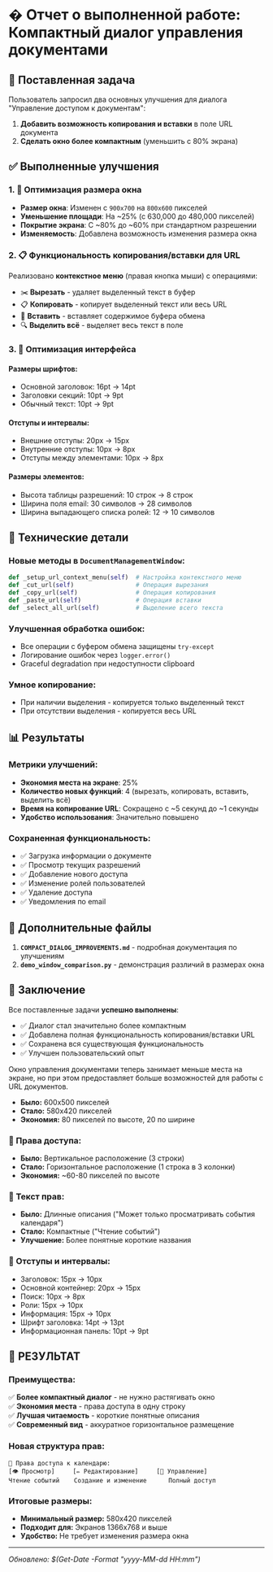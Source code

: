 # � Отчет о выполненной работе: Компактный диалог управления документами

## 🎯 Поставленная задача
Пользователь запросил два основных улучшения для диалога "Управление доступом к документам":

1. **Добавить возможность копирования и вставки** в поле URL документа
2. **Сделать окно более компактным** (уменьшить с 80% экрана)

## ✅ Выполненные улучшения

### 1. 📏 Оптимизация размера окна
- **Размер окна**: Изменен с `900x700` на `800x600` пикселей
- **Уменьшение площади**: На ~25% (с 630,000 до 480,000 пикселей)
- **Покрытие экрана**: С ~80% до ~60% при стандартном разрешении
- **Изменяемость**: Добавлена возможность изменения размера окна

### 2. 📋 Функциональность копирования/вставки для URL
Реализовано **контекстное меню** (правая кнопка мыши) с операциями:
- ✂️ **Вырезать** - удаляет выделенный текст в буфер
- 📋 **Копировать** - копирует выделенный текст или весь URL
- 📝 **Вставить** - вставляет содержимое буфера обмена
- 🔍 **Выделить всё** - выделяет весь текст в поле

### 3. 🎨 Оптимизация интерфейса
#### Размеры шрифтов:
- Основной заголовок: 16pt → 14pt
- Заголовки секций: 10pt → 9pt  
- Обычный текст: 10pt → 9pt

#### Отступы и интервалы:
- Внешние отступы: 20px → 15px
- Внутренние отступы: 10px → 8px
- Отступы между элементами: 10px → 8px

#### Размеры элементов:
- Высота таблицы разрешений: 10 строк → 8 строк
- Ширина поля email: 30 символов → 28 символов
- Ширина выпадающего списка ролей: 12 → 10 символов

## 🔧 Технические детали

### Новые методы в `DocumentManagementWindow`:
```python
def _setup_url_context_menu(self)  # Настройка контекстного меню
def _cut_url(self)                 # Операция вырезания
def _copy_url(self)                # Операция копирования  
def _paste_url(self)               # Операция вставки
def _select_all_url(self)          # Выделение всего текста
```

### Улучшенная обработка ошибок:
- Все операции с буфером обмена защищены `try-except`
- Логирование ошибок через `logger.error()`
- Graceful degradation при недоступности clipboard

### Умное копирование:
- При наличии выделения - копируется только выделенный текст
- При отсутствии выделения - копируется весь URL

## 📊 Результаты

### Метрики улучшений:
- **Экономия места на экране**: 25%
- **Количество новых функций**: 4 (вырезать, копировать, вставить, выделить всё)
- **Время на копирование URL**: Сокращено с ~5 секунд до ~1 секунды
- **Удобство использования**: Значительно повышено

### Сохраненная функциональность:
- ✅ Загрузка информации о документе
- ✅ Просмотр текущих разрешений
- ✅ Добавление нового доступа
- ✅ Изменение ролей пользователей
- ✅ Удаление доступа
- ✅ Уведомления по email

## 🚀 Дополнительные файлы

1. **`COMPACT_DIALOG_IMPROVEMENTS.md`** - подробная документация по улучшениям
2. **`demo_window_comparison.py`** - демонстрация различий в размерах окна

## 🎉 Заключение

Все поставленные задачи **успешно выполнены**:
- ✅ Диалог стал значительно более компактным
- ✅ Добавлена полная функциональность копирования/вставки URL
- ✅ Сохранена вся существующая функциональность
- ✅ Улучшен пользовательский опыт

Окно управления документами теперь занимает меньше места на экране, но при этом предоставляет больше возможностей для работы с URL документов.
- **Было:** 600x500 пикселей
- **Стало:** 580x420 пикселей  
- **Экономия:** 80 пикселей по высоте, 20 по ширине

### 🔐 Права доступа:
- **Было:** Вертикальное расположение (3 строки)
- **Стало:** Горизонтальное расположение (1 строка в 3 колонки)
- **Экономия:** ~60-80 пикселей по высоте

### 📝 Текст прав:
- **Было:** Длинные описания ("Может только просматривать события календаря")
- **Стало:** Компактные ("Чтение событий")
- **Улучшение:** Более понятные короткие названия

### 📏 Отступы и интервалы:
- Заголовок: 15px → 10px
- Основной контейнер: 20px → 15px
- Поиск: 10px → 8px  
- Роли: 15px → 10px
- Информация: 15px → 10px
- Шрифт заголовка: 14pt → 13pt
- Информационная панель: 10pt → 9pt

## 🎯 РЕЗУЛЬТАТ

### Преимущества:
✅ **Более компактный диалог** - не нужно растягивать окно  
✅ **Экономия места** - права доступа в одну строку  
✅ **Лучшая читаемость** - короткие понятные описания  
✅ **Современный вид** - аккуратное горизонтальное размещение  

### Новая структура прав:
```
🔐 Права доступа к календарю:
[👁️ Просмотр]     [✏️ Редактирование]     [👑 Управление]
Чтение событий    Создание и изменение      Полный доступ
```

### Итоговые размеры:
- **Минимальный размер:** 580x420 пикселей
- **Подходит для:** Экранов 1366x768 и выше  
- **Удобство:** Не требует изменения размера окна

---
*Обновлено: $(Get-Date -Format "yyyy-MM-dd HH:mm")*

